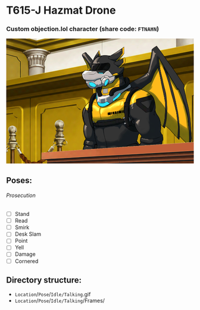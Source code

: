# T615-J Hazmat Drone
### Custom objection.lol character (share code: `FTNAHN`)
![Preview](/Prosecution/Smirk/smirk-preview.gif)
## Poses:
###### Prosecution
- [ ] Stand
- [ ] Read
- [ ] Smirk
- [ ] Desk Slam
- [ ] Point
- [ ] Yell
- [ ] Damage
- [ ] Cornered

## Directory structure:
* `Location`/`Pose`/`Idle/Talking`.gif
* `Location`/`Pose`/`Idle/Talking`/Frames/
